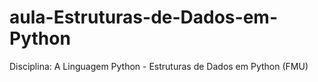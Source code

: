 # aula-Estruturas-de-Dados-em-Python
Disciplina: A Linguagem Python - Estruturas de Dados em Python (FMU)
